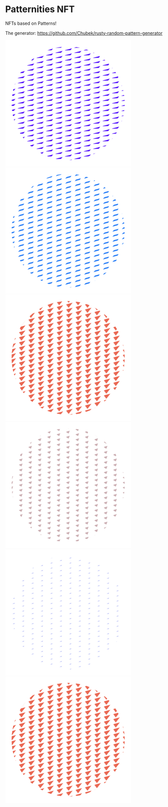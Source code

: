 # Patternities NFT


NFTs based on Patterns!

The generator:
https://github.com/Chubek/rusty-random-pattern-generator


![](/images/2-pattern.png)
![](/images/212-pattern.png)
![](/images/2242-pattern.png)
![](/images/9922-pattern.png)
![](/images/13446-pattern.png)
![](/images/2242-pattern.png)